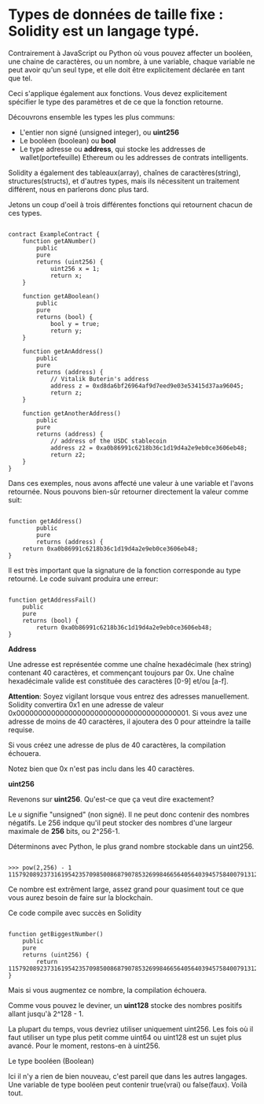 # Types de données de taille fixe : Solidity est un langage typé.

Contrairement à JavaScript ou Python où vous pouvez affecter un booléen, une chaine de caractères, ou un nombre, à une variable, chaque variable ne peut avoir qu'un seul type, et elle doit être explicitement déclarée en tant que tel.

Ceci s'applique également aux fonctions. Vous devez explicitement spécifier le type des paramètres et de ce que la fonction retourne.

Découvrons ensemble les types les plus communs:

- L'entier non signé (unsigned integer), ou **uint256**
- Le booléen (boolean) ou **bool**
- Le type adresse ou **address**, qui stocke les addresses de wallet(portefeuille) Ethereum ou les addresses de contrats intelligents.

Solidity a également des tableaux(array), chaînes de caractères(string), structures(structs), et d'autres types, mais ils nécessitent un traitement différent, nous en parlerons donc plus tard.

Jetons un coup d'oeil à trois différentes fonctions qui retournent chacun de ces types.

```solidity

contract ExampleContract {
    function getANumber()
        public
        pure
        returns (uint256) {
            uint256 x = 1;
            return x;
    }

    function getABoolean()
        public
        pure
        returns (bool) {
            bool y = true;
            return y;
    }

    function getAnAddress()
        public
        pure
        returns (address) {
            // Vitalik Buterin's address
            address z = 0xd8da6bf26964af9d7eed9e03e53415d37aa96045;
            return z;
    }

    function getAnotherAddress()
        public
        pure
        returns (address) {
            // address of the USDC stablecoin
            address z2 = 0xa0b86991c6218b36c1d19d4a2e9eb0ce3606eb48;
            return z2;
    }
}

```

Dans ces exemples, nous avons affecté une valeur à une variable et l'avons retournée. Nous pouvons bien-sûr retourner directement la valeur comme suit:

```solidity

function getAddress() 
        public 
        pure 
        returns (address) {
    return 0xa0b86991c6218b36c1d19d4a2e9eb0ce3606eb48;
}
```

Il est très important que la signature de la fonction corresponde au type retourné. Le code suivant produira une erreur:

```solidity

function getAddressFail()
    public
    pure
    returns (bool) {
        return 0xa0b86991c6218b36c1d19d4a2e9eb0ce3606eb48;
}
```

**Address**

Une adresse est représentée comme une chaîne hexadécimale (hex string) contenant 40 caractères, et commençant toujours par 0x. Une chaîne hexadécimale valide est constituée des caractères [0-9] et/ou [a-f].

**Attention**: Soyez vigilant lorsque vous entrez des adresses manuellement. Solidity convertira 0x1 en une adresse de valeur  0x0000000000000000000000000000000000000001. Si vous avez une adresse de moins de 40 caractères, il ajoutera des 0 pour atteindre la taille requise.

Si vous créez une adresse de plus de 40 caractères, la compilation échouera.

Notez bien que 0x n'est pas inclu dans les 40 caractères.

**uint256**

Revenons sur **uint256**. Qu'est-ce que ça veut dire exactement?

Le *u* signifie "unsigned" (non signé). Il ne peut donc contenir des nombres négatifs. Le 256 indque qu'il peut stocker des nombres d'une largeur maximale de **256** bits, ou 2^256-1.

Déterminons avec Python, le plus grand nombre stockable dans un uint256.

```solidity

>>> pow(2,256) - 1
115792089237316195423570985008687907853269984665640564039457584007913129639935
```

Ce nombre est extrêment large, assez grand pour quasiment tout ce que vous aurez besoin de faire sur la blockchain.

Ce code compile avec succès en Solidity

```solidity

function getBiggestNumber()
    public
    pure
    returns (uint256) {
        return 115792089237316195423570985008687907853269984665640564039457584007913129639935;
}

```

Mais si vous augmentez ce nombre, la compilation échouera.

Comme vous pouvez le deviner, un **uint128** stocke des nombres positifs allant jusqu'à 2^128 - 1.

La plupart du temps, vous devriez utiliser uniquement uint256. Les fois où il faut utiliser un type plus petit comme uint64 ou uint128 est un sujet plus avancé. Pour le moment, restons-en à uint256.

Le type booléen (Boolean)

Ici il n'y a rien de bien nouveau, c'est pareil que dans les autres langages. Une variable de type booléen peut contenir true(vrai) ou false(faux). Voilà tout.
